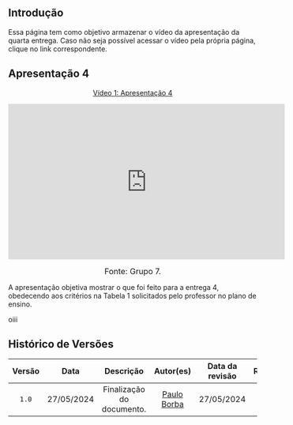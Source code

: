 ## Introdução

Essa página tem como objetivo armazenar o vídeo da apresentação da quarta entrega. Caso não seja possível acessar o vídeo pela própria página, clique no link correspondente.

## Apresentação 4
<div align="center">
<p style="text-align: center"><a href="" target="blanket">Vídeo 1: Apresentação 4</a></p>
</div>

<p style="text-align: center"><iframe width="560" height="315" src="https://www.youtube.com/embed/NmA9Q4i0BFM?si=yiOsvLlOLmbnrtdC" title="YouTube video player" frameborder="0" allow="accelerometer; autoplay; clipboard-write; encrypted-media; gyroscope; picture-in-picture; web-share" referrerpolicy="strict-origin-when-cross-origin" allowfullscreen></iframe></p>


<font size="3"><p style="text-align: center">Fonte: Grupo 7.</p></font>


A apresentação objetiva mostrar o que foi feito para a entrega 4, obedecendo aos critérios na Tabela 1 solicitados pelo professor no plano de ensino.

oiii

## Histórico de Versões

| Versão | Data | Descrição | Autor(es) | Data da revisão | Revisor(es) |
| :--: | :--: | :--: | :--: | :--: | :--: |
|`1.0` | 27/05/2024 | Finalização do documento. |[Paulo Borba](https://github.com/paulohborba) | 27/05/2024 | Todos|
